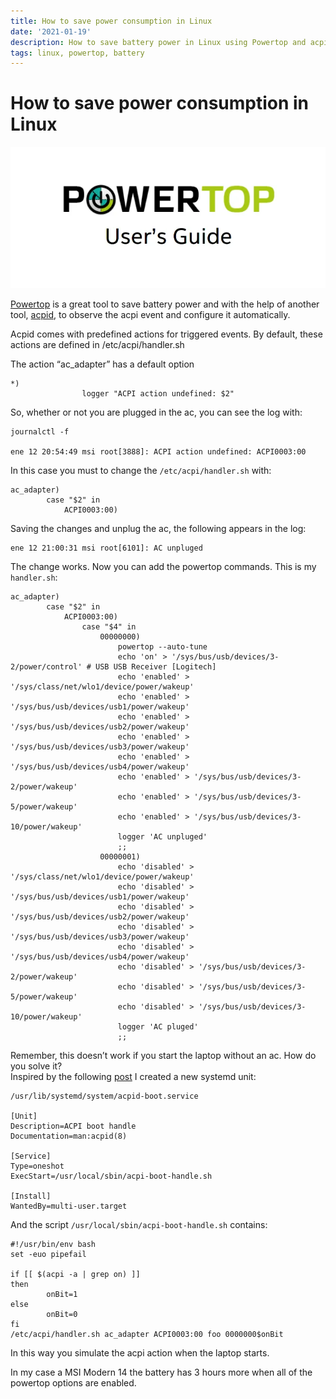 ```yaml
---
title: How to save power consumption in Linux
date: '2021-01-19'
description: How to save battery power in Linux using Powertop and acpid
tags: linux, powertop, battery
---
```


# How to save power consumption in Linux

![](./how-to-save-power-consumption-in-linux.webp)

[Powertop](https://wiki.archlinux.org/index.php/Powertop) is a great tool to save battery power and with the help of another tool, [acpid](https://wiki.archlinux.org/index.php/Acpid), to observe the acpi event and configure it automatically.

Acpid comes with predefined actions for triggered events. By default, these actions are defined in /etc/acpi/handler.sh

The action “ac\_adapter” has a default option

```
*)
                logger "ACPI action undefined: $2"
```

So, whether or not you are plugged in the ac, you can see the log with:

```
journalctl -f

ene 12 20:54:49 msi root[3888]: ACPI action undefined: ACPI0003:00
```

In this case you must to change the `/etc/acpi/handler.sh` with:

```
ac_adapter)
        case "$2" in
            ACPI0003:00)
```

Saving the changes and unplug the ac, the following appears in the log:

```
ene 12 21:00:31 msi root[6101]: AC unpluged
```

The change works. Now you can add the powertop commands. This is my `handler.sh`:

```
ac_adapter)
        case "$2" in
            ACPI0003:00)
                case "$4" in
                    00000000)
                        powertop --auto-tune
                        echo 'on' > '/sys/bus/usb/devices/3-2/power/control' # USB USB Receiver [Logitech]
                        echo 'enabled' > '/sys/class/net/wlo1/device/power/wakeup'
                        echo 'enabled' > '/sys/bus/usb/devices/usb1/power/wakeup'
                        echo 'enabled' > '/sys/bus/usb/devices/usb2/power/wakeup'
                        echo 'enabled' > '/sys/bus/usb/devices/usb3/power/wakeup'
                        echo 'enabled' > '/sys/bus/usb/devices/usb4/power/wakeup'
                        echo 'enabled' > '/sys/bus/usb/devices/3-2/power/wakeup'
                        echo 'enabled' > '/sys/bus/usb/devices/3-5/power/wakeup'
                        echo 'enabled' > '/sys/bus/usb/devices/3-10/power/wakeup'
                        logger 'AC unpluged'
                        ;;
                    00000001)
                        echo 'disabled' > '/sys/class/net/wlo1/device/power/wakeup'
                        echo 'disabled' > '/sys/bus/usb/devices/usb1/power/wakeup'
                        echo 'disabled' > '/sys/bus/usb/devices/usb2/power/wakeup'
                        echo 'disabled' > '/sys/bus/usb/devices/usb3/power/wakeup'
                        echo 'disabled' > '/sys/bus/usb/devices/usb4/power/wakeup'
                        echo 'disabled' > '/sys/bus/usb/devices/3-2/power/wakeup'
                        echo 'disabled' > '/sys/bus/usb/devices/3-5/power/wakeup'
                        echo 'disabled' > '/sys/bus/usb/devices/3-10/power/wakeup'
                        logger 'AC pluged'
                        ;;
```

Remember, this doesn’t work if you start the laptop without an ac. How do you solve it?  
Inspired by the following [post](https://bbs.archlinux.org/viewtopic.php?id=139980) I created a new systemd unit:

```
/usr/lib/systemd/system/acpid-boot.service

[Unit]
Description=ACPI boot handle
Documentation=man:acpid(8)

[Service]
Type=oneshot
ExecStart=/usr/local/sbin/acpi-boot-handle.sh

[Install]
WantedBy=multi-user.target
```

And the script `/usr/local/sbin/acpi-boot-handle.sh` contains:

```
#!/usr/bin/env bash
set -euo pipefail

if [[ $(acpi -a | grep on) ]]
then
        onBit=1
else
        onBit=0
fi
/etc/acpi/handler.sh ac_adapter ACPI0003:00 foo 0000000$onBit
```

In this way you simulate the acpi action when the laptop starts.

In my case a MSI Modern 14 the battery has 3 hours more when all of the powertop options are enabled.